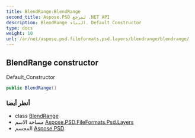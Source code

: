 ```yaml
---
title: BlendRange.BlendRange
second_title: Aspose.PSD لمرجع .NET API
description: BlendRange البناء. Default_Constructor
type: docs
weight: 10
url: /ar/net/aspose.psd.fileformats.psd.layers/blendrange/blendrange/
---
```

## BlendRange constructor

Default_Constructor

```csharp
public BlendRange()
```

### أنظر أيضا

* class [BlendRange](../)
* مساحة الاسم [Aspose.PSD.FileFormats.Psd.Layers](../../blendrange/)
* المجسم [Aspose.PSD](../../../)


